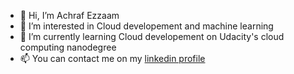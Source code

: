- 👋 Hi, I’m Achraf Ezzaam
- 👀 I’m interested in Cloud developement and machine learning
- 🌱 I’m currently learning Cloud developement on Udacity's cloud computing nanodegree
- 📫 You can contact me on my [linkedin profile](https://www.linkedin.com/in/achraf-ezzaam/)

<!---
achrafezzaam/achrafezzaam is a ✨ special ✨ repository because its `README.md` (this file) appears on your GitHub profile.
You can click the Preview link to take a look at your changes.
--->
